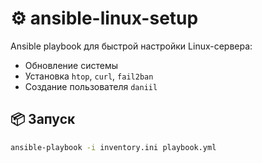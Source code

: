 # ⚙️ ansible-linux-setup

Ansible playbook для быстрой настройки Linux-сервера:

- Обновление системы
- Установка `htop`, `curl`, `fail2ban`
- Создание пользователя `daniil`

## 📦 Запуск

```bash
ansible-playbook -i inventory.ini playbook.yml
